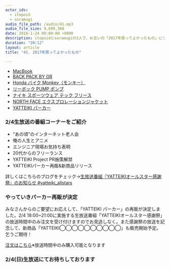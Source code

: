```yaml
---
actor_ids:
  - itopoid
  - soramugi
audio_file_path: /audio/41.mp3
audio_file_size: 9,699,368
date: 2018-1-24 00:00:00 +0900
description: itopoidとsoramugiの2人で、お互いの「2017年買ってよかったもの」について話しました。
duration: "20:12"
layout: article
title: "41. 2017年買ってよかったもの"

---
```

- [MacBook](https://www.apple.com/jp/macbook)
- [BACK PACK BY GR](http://jp.puma.com/jp/ja/pd/back-pack-by-gr/4059504310319.html)
- [Honda バイク Monkey（モンキー）](http://www.honda.co.jp/Monkey/)
- [リーボック PUMP ポンプ](http://reebok.jp/item/?cat2Id=pump)
- [ナイキ スポーツウェア テック フリース](https://www.nike.com/jp/t/%E3%83%8A%E3%82%A4%E3%82%AD-%E3%82%B9%E3%83%9D%E3%83%BC%E3%83%84%E3%82%A6%E3%82%A7%E3%82%A2-%E3%83%86%E3%83%83%E3%82%AF-%E3%83%95%E3%83%AA%E3%83%BC%E3%82%B9-%E3%83%A1%E3%83%B3%E3%82%BA%E3%82%B8%E3%83%A7%E3%82%AC%E3%83%BC-Ax7j2Z)
- [NORTH FACE エクスプロレーションジャケット](http://www.goldwin.co.jp/tnf/ec/pro/disp/2/NP61704)
- [YATTEIKI パーカー](https://yatteiki.theshop.jp/items/8741578)


### 2/4生放送の番組コーナーをご紹介
- “あの頃”のインターネット老人会
- 俺の人生とアニメ
- エンジニア現場お気持ち表明
- 20代からのフリーランス
- YATTEIKI Project PR施策解禁
- YATTEIKIパーカー再販&新商品リリース

詳しくはこちらのブログをチェック->[生放送番組『YATTEIKIオールスター感謝祭』のお知らせ #yatteiki_allstars](https://medium.com/yatteiki/%E7%94%9F%E6%94%BE%E9%80%81%E7%95%AA%E7%B5%84-yatteiki%E3%82%AA%E3%83%BC%E3%83%AB%E3%82%B9%E3%82%BF%E3%83%BC%E6%84%9F%E8%AC%9D%E7%A5%AD-%E3%81%AE%E3%81%8A%E7%9F%A5%E3%82%89%E3%81%9B-yatteiki-allstars-1a756c65c323)


### やっていきパーカー再販が決定
みなさんからのご要望にお応えして、「YATTEIKI パーカー」の再販が決定しました。2/4 18:00~21:00に実施する生放送番組「YATTEIKIオールスター感謝祭」の放送時間中のみ注文を受け付けますのでお見逃しなく。また感謝祭の放送を記念して、新商品「YATTEIKI◯◯◯◯◯◯◯◯◯◯」も販売開始予定。乞うご期待！

[注文はこちら](https://yatteiki.theshop.jp)※放送時間中のみ購入可能となります


### 2/4(日)生放送にてお待ちしております
